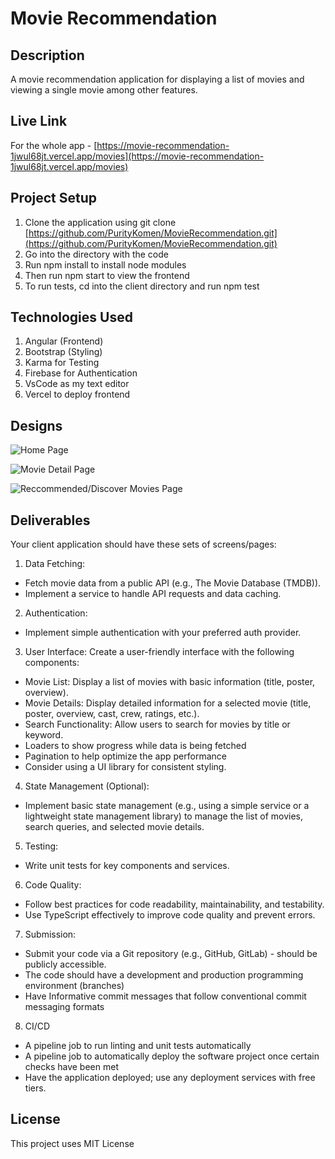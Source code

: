# Movie Recommendation

## Description

A movie recommendation application for displaying a list of movies and viewing a single movie among other features.

## Live Link

For the whole app - [https://movie-recommendation-1jwul68jt.vercel.app/movies](https://movie-recommendation-1jwul68jt.vercel.app/movies)

## Project Setup

1. Clone the application using git clone [https://github.com/PurityKomen/MovieRecommendation.git](https://github.com/PurityKomen/MovieRecommendation.git)
2. Go into the directory with the code
3. Run npm install to install node modules
4. Then run npm start to view the frontend
5. To run tests, cd into the client directory and run npm test 

## Technologies Used

1. Angular (Frontend)
2. Bootstrap (Styling)
3. Karma for Testing
4. Firebase for Authentication
5. VsCode as my text editor
6. Vercel to deploy frontend 

## Designs 
![Home Page](/home/purity/Downloads/IMG-20250129-WA0008.jpg)

![Movie Detail Page](/home/purity/Downloads/IMG-20250129-WA0012.jpg)

![Reccommended/Discover Movies Page](/home/purity/Downloads/IMG-20250129-WA0010.jpg)

## Deliverables
Your client application should have these sets of screens/pages:

1. Data Fetching:
- Fetch movie data from a public API (e.g., The Movie Database (TMDB)).
- Implement a service to handle API requests and data caching.

2. Authentication:
- Implement simple authentication with your preferred auth provider.

3. User Interface:
 Create a user-friendly interface with the following components:

- Movie List: Display a list of movies with basic information (title, poster,
overview).
- Movie Details: Display detailed information for a selected movie (title,
poster, overview, cast, crew, ratings, etc.).
- Search Functionality: Allow users to search for movies by title or
keyword.
- Loaders to show progress while data is being fetched
- Pagination to help optimize the app performance
- Consider using a UI library for consistent styling.

4. State Management (Optional):
- Implement basic state management (e.g., using a simple service or a lightweight
state management library) to manage the list of movies, search queries, and
selected movie details.

5. Testing:
- Write unit tests for key components and services.
 
6. Code Quality:
- Follow best practices for code readability, maintainability, and testability.
- Use TypeScript effectively to improve code quality and prevent errors.

7. Submission:
- Submit your code via a Git repository (e.g., GitHub, GitLab) - should be publicly
accessible.
- The code should have a development and production programming environment
(branches)
- Have Informative commit messages that follow conventional commit messaging
formats

8. CI/CD
- A pipeline job to run linting and unit tests automatically
- A pipeline job to automatically deploy the software project once certain checks
have been met
- Have the application deployed; use any deployment services with free tiers.

## License

This project uses MIT License

